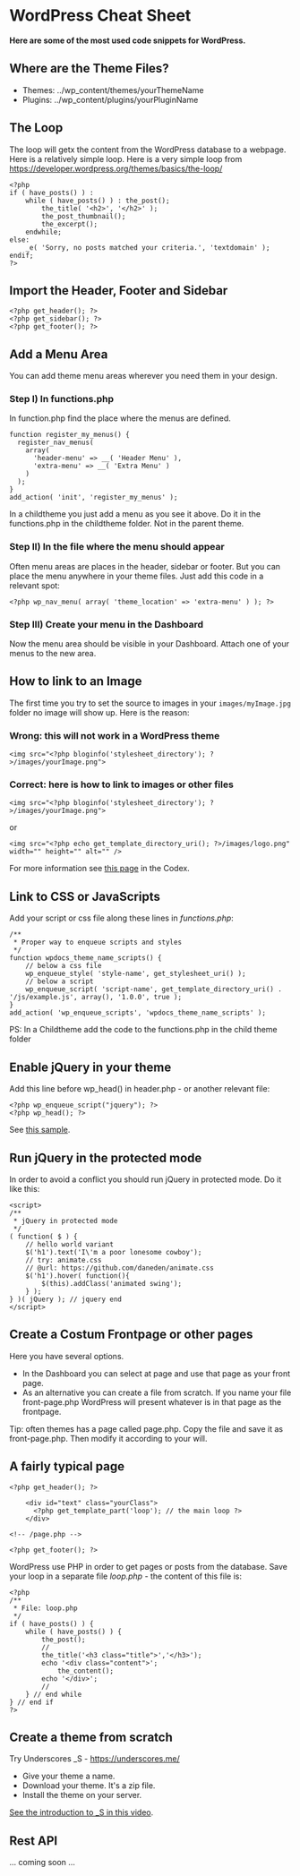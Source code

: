 # WordPress Cheat Sheet

**Here are some of the most used code snippets for WordPress.**

## Where are the Theme Files?

* Themes: ../wp_content/themes/yourThemeName
* Plugins: ../wp_content/plugins/yourPluginName

## The Loop

The loop will getx the content from the WordPress database to a webpage. Here is a relatively simple loop.
Here is a very simple loop from https://developer.wordpress.org/themes/basics/the-loop/

~~~~
<?php
if ( have_posts() ) :
    while ( have_posts() ) : the_post();
        the_title( '<h2>', '</h2>' );
        the_post_thumbnail();
        the_excerpt();
    endwhile;
else:
    _e( 'Sorry, no posts matched your criteria.', 'textdomain' );
endif;
?>
~~~~

## Import the Header, Footer and Sidebar

~~~~
<?php get_header(); ?>
<?php get_sidebar(); ?>
<?php get_footer(); ?>
~~~~

## Add a Menu Area

You can add theme menu areas wherever you need them in your design.

### Step I) In functions.php

In function.php find the place where the menus are defined.

~~~~
function register_my_menus() {
  register_nav_menus(
    array(
      'header-menu' => __( 'Header Menu' ),
      'extra-menu' => __( 'Extra Menu' )
    )
  );
}
add_action( 'init', 'register_my_menus' );
~~~~

In a childtheme you just add a menu as you see it above. Do it in the functions.php in the childtheme folder. Not in the parent theme.

### Step II) In the file where the menu should appear

Often menu areas are places in the header, sidebar or footer. But you can place the menu anywhere in your theme files. Just add this code in a relevant spot:

~~~~
<?php wp_nav_menu( array( 'theme_location' => 'extra-menu' ) ); ?>
~~~~

### Step III) Create your menu in the Dashboard

Now the menu area should be visible in your Dashboard. Attach one of your menus to the new area.

## How to link to an Image

The first time you try to set the source to images in your `images/myImage.jpg` folder no image will show up. Here is the reason:


### Wrong: this will not work in a WordPress theme

~~~~
<img src="<?php bloginfo('stylesheet_directory'); ?>/images/yourImage.png">
~~~~

### Correct: here is how to link to images or other files

~~~~
<img src="<?php bloginfo('stylesheet_directory'); ?>/images/yourImage.png">
~~~~

or

~~~~
<img src="<?php echo get_template_directory_uri(); ?>/images/logo.png" width="" height="" alt="" />
~~~~

For more information see [this page](https://developer.wordpress.org/themes/functionality/media/images/) in the Codex.

## Link to CSS or JavaScripts

Add your script or css file along these lines  in *functions.php*:

~~~~
/**
 * Proper way to enqueue scripts and styles
 */
function wpdocs_theme_name_scripts() {
    // below a css file
    wp_enqueue_style( 'style-name', get_stylesheet_uri() );
    // below a script
    wp_enqueue_script( 'script-name', get_template_directory_uri() . '/js/example.js', array(), '1.0.0', true );
}
add_action( 'wp_enqueue_scripts', 'wpdocs_theme_name_scripts' );
~~~~

PS: In a Childtheme add the code to the functions.php in the child theme folder


## Enable jQuery in your theme

Add this line before wp_head() in header.php - or another relevant file:

~~~~
<?php wp_enqueue_script("jquery"); ?>
<?php wp_head(); ?>
~~~~

See [this sample](https://github.com/asathoor/tw17child/blob/master/header.php#L25-L29).


## Run jQuery in the protected mode

In order to avoid a conflict you should run jQuery in protected mode. Do it like this:

~~~~
<script>
/**
 * jQuery in protected mode
 */
( function( $ ) {
	// hello world variant
	$('h1').text('I\'m a poor lonesome cowboy');
	// try: animate.css
	// @url: https://github.com/daneden/animate.css
	$('h1').hover( function(){
		$(this).addClass('animated swing');
	} );
} )( jQuery ); // jquery end
</script>
~~~~

## Create a Costum Frontpage or other pages

Here you have several options.

* In the Dashboard you can select at page and use that page as your front page.
* As an alternative you can create a file from scratch. If you name your file front-page.php WordPress will present whatever is in that page as the frontpage.

Tip: often themes has a page called page.php. Copy the file and save it as front-page.php. Then modify it according to your will.

## A fairly typical page

~~~~
<?php get_header(); ?>

    <div id="text" class="yourClass">
      <?php get_template_part('loop'); // the main loop ?>
  	</div>

<!-- /page.php -->

<?php get_footer(); ?>
~~~~

WordPress use PHP in order to get pages or posts from the database. Save your loop in a separate file *loop.php* - the content of this file is:

~~~~
<?php
/**
 * File: loop.php
 */
if ( have_posts() ) {
	while ( have_posts() ) {
		the_post();
		//
		the_title('<h3 class="title">','</h3>');
		echo '<div class="content">';
			the_content();
		echo '</div>';
		//
	} // end while
} // end if
?>
~~~~

## Create a theme from scratch

Try Underscores _S - https://underscores.me/

* Give your theme a name.
* Download your theme. It's a zip file.
* Install the theme on your server.

[See the introduction to _S in this video](https://www.youtube.com/watch?v=ruSxM4yr8FA).


## Rest API

... coming soon ...
